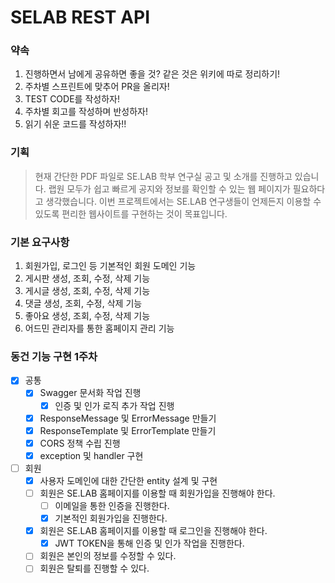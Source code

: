 # SELAB REST API

### 약속
1. 진행하면서 남에게 공유하면 좋을 것? 같은 것은 위키에 따로 정리하기!
2. 주차별 스프린트에 맞추어 PR을 올리자!
3. TEST CODE를 작성하자!
4. 주차별 회고를 작성하며 반성하자!
5. 읽기 쉬운 코드를 작성하자!!

### 기획
> 현재 간단한 PDF 파일로 SE.LAB 학부 연구실 공고 및 소개를 진행하고 있습니다. 랩원 모두가 쉽고 빠르게 공지와 정보를 
> 확인할 수 있는 웹 페이지가 필요하다고 생각했습니다. 이번 프로젝트에서는 SE.LAB 연구생들이 언제든지 이용할 수 
> 있도록 편리한 웹사이트를 구현하는 것이 목표입니다.

### 기본 요구사항
1. 회원가입, 로그인 등 기본적인 회원 도메인 기능
2. 게시판 생성, 조회, 수정, 삭제 기능 
3. 게시글 생성, 조회, 수정, 삭제 기능
4. 댓글 생성, 조회, 수정, 삭제 기능
5. 좋아요 생성, 조회, 수정, 삭제 기능
6. 어드민 관리자를 통한 홈페이지 관리 기능

### 동건 기능 구현 1주차
- [x] 공통
  - [x] Swagger 문서화 작업 진행
    - [x] 인증 및 인가 로직 추가 작업 진행
  - [x] ResponseMessage 및 ErrorMessage 만들기
  - [x] ResponseTemplate 및 ErrorTemplate 만들기
  - [x] CORS 정책 수립 진행
  - [x] exception 및 handler 구현
- [ ] 회원
  - [x] 사용자 도메인에 대한 간단한 entity 설계 및 구현 
  - [ ] 회원은 SE.LAB 홈페이지를 이용할 때 회원가입을 진행해야 한다.
    - [ ] 이메일을 통한 인증을 진행한다. 
    - [x] 기본적인 회원가입을 진행한다.
  - [x] 회원은 SE.LAB 홈페이지를 이용할 때 로그인을 진행해야 한다.
    - [x] JWT TOKEN을 통해 인증 및 인가 작업을 진행한다.
  - [ ] 회원은 본인의 정보를 수정할 수 있다.
  - [ ] 회원은 탈퇴를 진행할 수 있다.